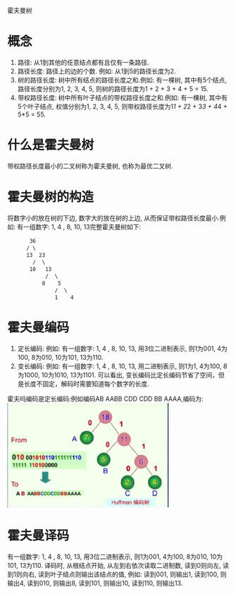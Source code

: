 霍夫曼树
# 概念
1. 路径: 从1到其他的任意结点都有且仅有一条路径.
2. 路径长度: 路径上的边的个数. 例如: 从1到5的路径长度为2.
3. 树的路径长度: 树中所有结点的路径长度之和.例如: 有一棵树, 其中有5个结点, 路径长度分别为1, 2, 3, 4, 5, 则树的路径长度为1 + 2 + 3 + 4 + 5 = 15.
4. 带权路径长度: 树中所有叶子结点的带权路径长度之和.例如: 有一棵树, 其中有5个叶子结点, 权值分别为1, 2, 3, 4, 5, 则带权路径长度为1*1 + 2*2 + 3*3 + 4*4 + 5*5 = 55.

# 什么是霍夫曼树
带权路径长度最小的二叉树称为霍夫曼树, 也称为最优二叉树.

# 霍夫曼树的构造
将数字小的放在树的下边, 数字大的放在树的上边, 从而保证带权路径长度最小.例如: 有一组数字: 1, 4 , 8, 10, 13完整霍夫曼树如下:
```
       36
      / \
      13  23
        /  \
       10   13
            /  \
           8    5
               /  \
               1    4
```

# 霍夫曼编码
1. 定长编码: 例如: 有一组数字: 1, 4 , 8, 10, 13, 用3位二进制表示, 则1为001, 4为100, 8为010, 10为101, 13为110.
2. 变长编码: 例如: 有一组数字: 1, 4 , 8, 10, 13, 用二进制表示, 则1为1, 4为100, 8为1000, 10为1010, 13为1101. 可以看出, 变长编码比定长编码节省了空间，但是长度不固定，解码时需要知道每个数字的长度.

霍夫吗编码是定长编码:例如编码AB AABB CDD CDD BB AAAA,编码为:
![哈夫曼编码](哈夫曼树编码.png)

# 霍夫曼译码
有一组数字: 1, 4 , 8, 10, 13, 用3位二进制表示, 则1为001, 4为100, 8为010, 10为101, 13为110. 
译码时, 从根结点开始, 从左到右依次读取二进制数, 读到0则向左, 读到1则向右, 读到叶子结点则输出该结点的值, 例如: 读到001, 则输出1, 读到100, 则输出4, 读到010, 则输出8, 读到101, 则输出10, 读到110, 则输出13.
